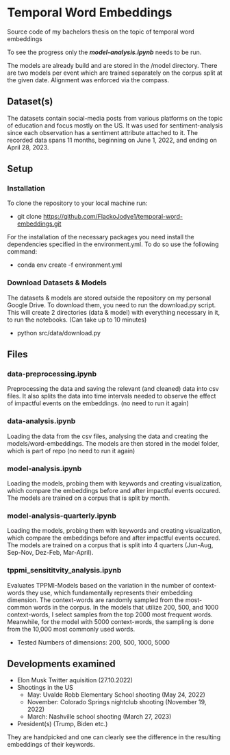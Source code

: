 # Temporal Word Embeddings

Source code of my bachelors thesis on the topic of temporal word embeddings

To see the progress only the ***model-analysis.ipynb*** needs to be run.

The models are already build and are stored in the /model directory. There are two models per event which are trained
separately on the corpus split at the given date. Alignment was enforced via the compass.

## Dataset(s)

The datasets contain social-media posts from various platforms on the topic of education and focus mostly on the US.
It was used for sentiment-analysis since each observation has a sentiment attribute attached to it.
The recorded data spans 11 months, beginning on June 1, 2022, and ending on April 28, 2023.

## Setup


### Installation

To clone the repository to your local machine run:

* git clone https://github.com/FlackoJodye1/temporal-word-embeddings.git

For the installation of the necessary packages you need install the dependencies specified in
the environment.yml. To do so use the following command:

* conda env create -f environment.yml

### Download Datasets & Models

The datasets & models are stored outside the repository on my personal Google Drive.
To download them, you need to run the download.py script.
This will create 2 directories (data & model) with everything necessary in it, to run the notebooks.
(Can take up to 10 minutes)

* python src/data/download.py

## Files

### data-preprocessing.ipynb
Preprocessing the data and saving the relevant (and cleaned) data into csv files.
It also splits the data into time intervals needed to observe the effect of impactful events on the embeddings.
(no need to run it again)

### data-analysis.ipynb
Loading the data from the csv files, analysing the data and creating the models/word-embeddings.
The models are then stored in the model folder, which is part of repo
(no need to run it again)

### model-analysis.ipynb
Loading the models, probing them with keywords and creating visualization, 
which compare the embeddings before and after impactful events occured.
The models are trained on a corpus that is split by month.

### model-analysis-quarterly.ipynb
Loading the models, probing them with keywords and creating visualization,
which compare the embeddings before and after impactful events occured.
The models are trained on a corpus that is split into 4 quarters (Jun-Aug, Sep-Nov, Dez-Feb, Mar-April).

### tppmi_sensititvity_analysis.ipynb

Evaluates TPPMI-Models based on the variation in the number of context-words they use, 
which fundamentally represents their embedding dimension.
The context-words are randomly sampled from the most-common words in the corpus.
In the models that utilize 200, 500, and 1000 context-words, 
I select samples from the top 2000 most frequent words. Meanwhile, 
for the model with 5000 context-words, the sampling is done from the 10,000 most commonly used words.

* Tested Numbers of dimensions: 200, 500, 1000, 5000 

## Developments examined

* Elon Musk Twitter aquisition (27.10.2022)
* Shootings in the US
  * May: Uvalde Robb Elementary School shooting (May 24, 2022)
  * November: Colorado Springs nightclub shooting (November 19, 2022)
  * March: Nashville school shooting (March 27, 2023)
* President(s) (Trump, Biden etc.)

They are handpicked and one can clearly see the difference in the resulting embeddings of their keywords.
